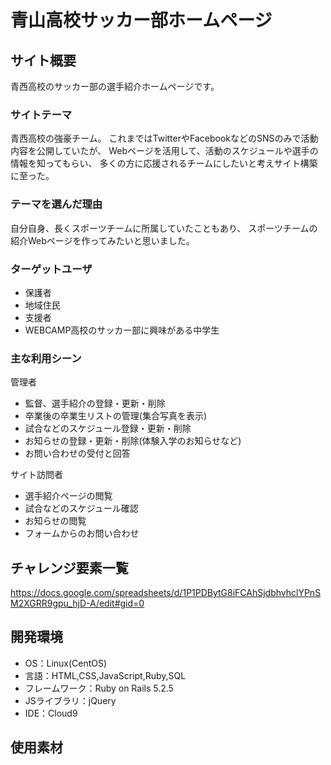 # 青山高校サッカー部ホームページ

## サイト概要
青西高校のサッカー部の選手紹介ホームページです。


### サイトテーマ
青西高校の強豪チーム。
これまではTwitterやFacebookなどのSNSのみで活動内容を公開していたが、
Webページを活用して、活動のスケジュールや選手の情報を知ってもらい、
多くの方に応援されるチームにしたいと考えサイト構築に至った。

### テーマを選んだ理由
自分自身、長くスポーツチームに所属していたこともあり、
スポーツチームの紹介Webページを作ってみたいと思いました。


### ターゲットユーザ
* 保護者
* 地域住民
* 支援者
* WEBCAMP高校のサッカー部に興味がある中学生

### 主な利用シーン
管理者
* 監督、選手紹介の登録・更新・削除
* 卒業後の卒業生リストの管理(集合写真を表示)
* 試合などのスケジュール登録・更新・削除
* お知らせの登録・更新・削除(体験入学のお知らせなど)
* お問い合わせの受付と回答

サイト訪問者
* 選手紹介ページの閲覧
* 試合などのスケジュール確認
* お知らせの閲覧
* フォームからのお問い合わせ


## チャレンジ要素一覧
https://docs.google.com/spreadsheets/d/1P1PDBytG8iFCAhSjdbhvhclYPnSM2XGRR9gpu_hjD-A/edit#gid=0


## 開発環境
- OS：Linux(CentOS)
- 言語：HTML,CSS,JavaScript,Ruby,SQL
- フレームワーク：Ruby on Rails 5.2.5
- JSライブラリ：jQuery
- IDE：Cloud9

## 使用素材